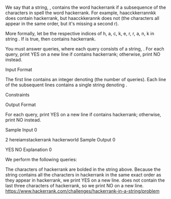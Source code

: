 We say that a string, , contains the word hackerrank if a subsequence of the characters in  spell the word hackerrank. For example, haacckkerrannkk does contain hackerrank, but haacckkerannk does not (the characters all appear in the same order, but it's missing a second r).

More formally, let  be the respective indices of h, a, c, k, e, r, r, a, n, k in string . If  is true, then  contains hackerrank.

You must answer  queries, where each query consists of a string, . For each query, print YES on a new line if contains hackerrank; otherwise, print NO instead.

Input Format

The first line contains an integer denoting  (the number of queries). 
Each line of the  subsequent lines contains a single string denoting .

Constraints

Output Format

For each query, print YES on a new line if  contains hackerrank; otherwise, print NO instead.

Sample Input 0

2
hereiamstackerrank
hackerworld
Sample Output 0

YES
NO
Explanation 0

We perform the following  queries:

 
The characters of hackerrank are bolded in the string above. Because the string contains all the characters in hackerrank in the same exact order as they appear in hackerrank, we print YES on a new line.
 does not contain the last three characters of hackerrank, so we print NO on a new line.
 https://www.hackerrank.com/challenges/hackerrank-in-a-string/problem
